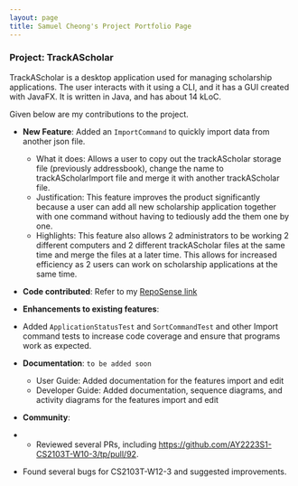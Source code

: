 ```yaml
---
layout: page
title: Samuel Cheong's Project Portfolio Page
---
```


### Project: TrackAScholar

TrackAScholar is a desktop application used for managing scholarship applications.
The user interacts with it using a CLI, and it has a GUI created with JavaFX.
It is written in Java, and has about 14 kLoC.

Given below are my contributions to the project.

* **New Feature**: Added an `ImportCommand` to quickly import data from another json file.

  * What it does: Allows a user to copy out the trackAScholar storage file (previously addressbook), change the name to trackAScholarImport file and merge it with another trackAScholar file.
  * Justification: This feature improves the product significantly because a user can add all new scholarship application together with one command without having to tediously add the them one by one.
  * Highlights: This feature also allows 2 administrators to be working 2 different computers and 2 different trackAScholar files at the same time and merge the files at a later time. This allows for increased efficiency as 2 users can work on scholarship applications at the same time.

* **Code contributed**: Refer to my [RepoSense link](https://nus-cs2103-ay2223s1.github.io/tp-dashboard/?search=w10-3&sort=groupTitle&sortWithin=title&timeframe=commit&mergegroup=&groupSelect=groupByRepos&breakdown=true&checkedFileTypes=docs~functional-code~test-code~other&since=2022-09-16&tabOpen=true&tabType=zoom&zA=samuelcheongws&zR=AY2223S1-CS2103T-W10-3%2Ftp%5Bmaster%5D&zACS=134.73076923076923&zS=2022-09-16&zFS=w10-3&zU=2022-11-04&zMG=false&zFTF=commit&zFGS=groupByRepos&zFR=false)

* **Enhancements to existing features**: 
* Added `ApplicationStatusTest` and `SortCommandTest` and other Import command tests to increase code coverage and ensure that programs work as expected.

* **Documentation**: `to be added soon`
  * User Guide: Added documentation for the features import and edit
  * Developer Guide: Added documentation, sequence diagrams, and activity diagrams for the features import and edit

* **Community**:
* * Reviewed several PRs, including https://github.com/AY2223S1-CS2103T-W10-3/tp/pull/92.
* Found several bugs for CS2103T-W12-3 and suggested improvements.
